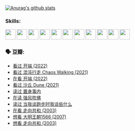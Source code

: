 
[![Anurag's github stats](https://github-readme-stats.vercel.app/api?username=w940853815)](https://github.com/anuraghazra/github-readme-stats)

### Skills:

<code><img height="32" src="https://cdn.jsdelivr.net/npm/simple-icons@v5/icons/python.svg"></code>
<code><img height="32" src="https://cdn.jsdelivr.net/npm/simple-icons@v5/icons/javascript.svg"></code>
<code><img height="32" src="https://cdn.jsdelivr.net/npm/simple-icons@v5/icons/django.svg"></code>
<code><img height="32" src="https://cdn.jsdelivr.net/npm/simple-icons@v5/icons/flask.svg"></code>
<code><img height="32" src="https://cdn.jsdelivr.net/npm/simple-icons@v5/icons/vuetify.svg"></code>
<code><img height="32" src="https://cdn.jsdelivr.net/npm/simple-icons@v5/icons/git.svg"></code>
<code><img height="32" src="https://cdn.jsdelivr.net/npm/simple-icons@v5/icons/docker.svg"></code>
<code><img height="32" src="https://cdn.jsdelivr.net/npm/simple-icons@v5/icons/postgresql.svg"></code>
<code><img height="32" src="https://cdn.jsdelivr.net/npm/simple-icons@v5/icons/elasticsearch.svg"></code>
<code><img height="32" src="https://cdn.jsdelivr.net/npm/simple-icons@v5/icons/macos.svg"></code>
<code><img height="32" src="https://cdn.jsdelivr.net/npm/simple-icons@v5/icons/linux.svg"></code>

### 🗣 豆瓣:

<!-- DOUBAN-ACTIVITIES:START -->
- [看过 开端‎ (2022)](https://www.douban.com/people/136069238/status/3737530861/?_i=43393784)
- [看过 混沌行走 Chaos Walking‎ (2021)](https://www.douban.com/people/136069238/status/3734828206/?_i=43393784)
- [在看 开端‎ (2022)](https://www.douban.com/people/136069238/status/3733533297/?_i=43393784)
- [看过 沙丘 Dune‎ (2021)](https://www.douban.com/people/136069238/status/3726869471/?_i=43393784)
- [读过 置身事内](https://www.douban.com/people/136069238/status/3726223867/?_i=43393784)
- [在读 强风吹拂](https://www.douban.com/people/136069238/status/3725395475/?_i=43393784)
- [读过 当我谈跑步时我谈些什么](https://www.douban.com/people/136069238/status/3715422296/?_i=43393784)
- [在看 走向共和‎ (2003)](https://www.douban.com/people/136069238/status/3711470443/?_i=43393784)
- [想看 大明王朝1566‎ (2007)](https://www.douban.com/people/136069238/status/3710980213/?_i=43393784)
- [想看 走向共和‎ (2003)](https://www.douban.com/people/136069238/status/3710980002/?_i=43393784)
<!-- DOUBAN-ACTIVITIES:END -->
<!--
**w940853815/w940853815** is a ✨ _special_ ✨ repository because its `README.md` (this file) appears on your GitHub profile.

Here are some ideas to get you started:

- 🔭 I’m currently working on ...
- 🌱 I’m currently learning ...
- 👯 I’m looking to collaborate on ...
- 🤔 I’m looking for help with ...
- 💬 Ask me about ...
- 📫 How to reach me: ...
- 😄 Pronouns: ...
- ⚡ Fun fact: ...
-->
